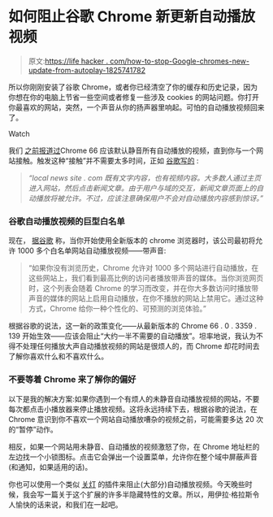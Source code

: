 # 如何阻止谷歌 Chrome 新更新自动播放视频

> 原文:[https://life hacker . com/how-to-stop-Google-chromes-new-update-from-autoplay-1825741782](https://lifehacker.com/how-to-stop-google-chromes-new-update-from-autoplaying-1825741782)

所以你刚刚安装了谷歌 Chrome，或者你已经清空了你的缓存和历史记录，因为你想在你的电脑上节省一些空间或者修复一些涉及 cookies 的网站问题。你打开你最喜欢的网站，突然，一个声音从你的扬声器里响起。可怕的自动播放视频回来了。

Watch

我们 [之前报道过](https://lifehacker.com/mute-most-autoplay-videos-with-the-latest-chrome-update-1825354497)Chrome 66 应该默认静音所有自动播放的视频，直到你与一个网站接触。触发这种“接触”并不需要太多时间，正如 [谷歌写的](https://developers.google.com/web/updates/2017/09/autoplay-policy-changes) :

> *“local news site . com 既有文字内容，也有视频内容。大多数人通过主页进入网站，然后点击新闻文章。由于用户与域的交互，新闻文章页面上的自动播放将被允许。不过，应该注意确保用户不会对自动播放内容感到惊讶。”*

### 谷歌自动播放视频的巨型白名单

现在， [据谷歌](https://www.blog.google/products/chrome/improving-autoplay-chrome/) 称，当你开始使用全新版本的 chrome 浏览器时，该公司最初将允许 1000 多个白名单网站自动播放视频——带声音:

> “如果你没有浏览历史，Chrome 允许对 1000 多个网站进行自动播放，在这些网站上，我们看到最高比例的访问者播放带声音的媒体。当你浏览网页时，这个列表会随着 Chrome 的学习而改变，并在你大多数访问时播放带声音的媒体的网站上启用自动播放，在你不播放的网站上禁用它。通过这种方式，Chrome 给你一种个性化的、可预测的浏览体验。”

根据谷歌的说法，这一新的政策变化——从最新版本的 Chrome 66 . 0 . 3359 . 139 开始生效——应该会阻止“大约一半不需要的自动播放”。坦率地说，我认为不得不处理任何播放大声自动播放视频的网站是很烦人的，而 Chrome 却花时间去了解你喜欢什么和不喜欢什么。

### 不要等着 Chrome 来了解你的偏好

以下是我的解决方案:如果你遇到一个有烦人的未静音自动播放视频的网站，不要每次都点击小播放器来停止播放视频。这将永远持续下去，根据谷歌的说法，在 Chrome 意识到你不喜欢一个网站自动播放嘈杂的视频之前，可能需要多达 20 次的“暂停”动作。

相反，如果一个网站用未静音、自动播放的视频激怒了你，在 Chrome 地址栏的左边找一个小锁图标。点击它会弹出一个设置菜单，允许你在整个域中屏蔽声音(和通知，如果适用的话)。

你也可以使用一个类似 [关灯](https://chrome.google.com/webstore/detail/turn-off-the-lights/bfbmjmiodbnnpllbbbfblcplfjjepjdn?hl=en-US) 的插件来阻止(大部分)自动播放视频。今天晚些时候，我会写一篇关于这个扩展的许多半隐藏特性的文章。所以，用伊拉·格拉斯令人愉快的话来说，和我们在一起吧。